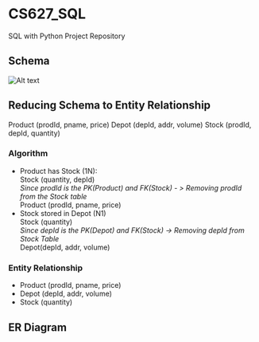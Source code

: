 # CS627_SQL
SQL with Python Project Repository

## Schema
![Alt text](E:\Study\DBMS\SQL\Schema.png?raw=true)

## Reducing Schema to Entity Relationship
Product (prodId, pname, price)
Depot (depId, addr, volume)
Stock (prodId, depId, quantity)

### Algorithm
- 	Product has Stock (1N):\
    Stock (quantity, depId)\
    *Since prodId is the PK(Product) and FK(Stock) - > Removing prodId from the Stock table*\
    Product (prodId, pname, price)
- 	Stock stored in Depot (N1)\
    Stock (quantity)\
    *Since depId is the PK(Depot) and FK(Stock) -> Removing depId from Stock Table*\
    Depot(depId, addr, volume)

### Entity Relationship
- Product (prodId, pname, price)
- Depot (depId, addr, volume)
- Stock (quantity)

## ER Diagram
